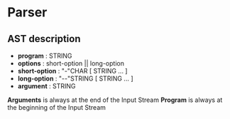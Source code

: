# Parser

## AST description

+ **program**       :   STRING
+ **options**       :   short-option || long-option
+ **short-option**  :   "-"CHAR [ STRING ... ]
+ **long-option**   :   "--"STRING [ STRING ... ]
+ **argument**      :   STRING

**Arguments** is always at the end of the Input Stream
**Program** is always at the beginning of the Input Stream
